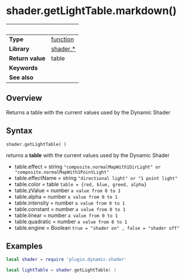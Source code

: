 # shader.getLightTable.markdown()

|                      | &nbsp; 
| -------------------- | ---------------------------------------------------------------
| __Type__             | [function](http://docs.coronalabs.com/api/type/Function.html)
| __Library__          | [shader.*](README.md)
| __Return value__     | table
| __Keywords__         | 
| __See also__         | 



## Overview

Returns a table with the current values used by the Dynamic Shader


## Syntax

	shader.getLightTable( )
  
  *returns* a __table__ with the current values used by the Dynamic Shader
  
  - table.effect	= string
  `"composite.normalMapWith1DirLight" or "composite.normalMapWith1PointLight"`
  - table.effectName	= string
  `"directional light" or "1 point light"`
  - table.color		= table
  `table = {red, blue, greed, alpha}`
  - table.zValue	= number
  `a value from 0 to 1` 
  - table.alpha		= number
  `a value from 0 to 1` 
  - table.intensity	= number
  `a value from 0 to 1` 
  - table.constant	= number
  `a value from 0 to 1`  
  - table.linear	= number
  `a value from 0 to 1` 
  - table.quadratic	= number
  `a value from 0 to 1` 
  - table.engine	= Boolean
  `true = "shader on" , false = "shader off"`
   
## Examples

``````lua
local shader = require 'plugin.dynamic-shader'

local lightTable = shader.getLightTable( )

``````
